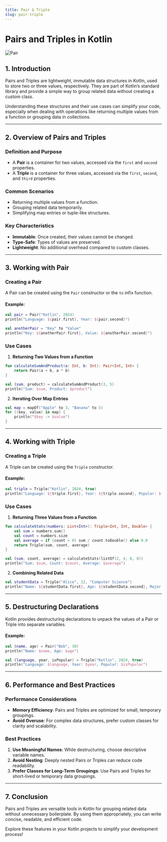 ```yaml
---
title: Pair & Triple
slug: pair-triple
---
```


# Pairs and Triples in Kotlin

![Pair](https://dsakt.github.io/images/cover/Pair.png)

## 1. **Introduction**

Pairs and Triples are lightweight, immutable data structures in Kotlin, used to store two or three values, respectively.
They are part of Kotlin’s standard library and provide a simple way to group related data without creating a custom
class.

Understanding these structures and their use cases can simplify your code, especially when dealing with operations like
returning multiple values from a function or grouping data in collections.

---

## 2. **Overview of Pairs and Triples**

### Definition and Purpose

- A **Pair** is a container for two values, accessed via the `first` and `second` properties.
- A **Triple** is a container for three values, accessed via the `first`, `second`, and `third` properties.

### Common Scenarios

- Returning multiple values from a function.
- Grouping related data temporarily.
- Simplifying map entries or tuple-like structures.

### Key Characteristics

- **Immutable**: Once created, their values cannot be changed.
- **Type-Safe**: Types of values are preserved.
- **Lightweight**: No additional overhead compared to custom classes.

---

## 3. **Working with Pair**

### Creating a Pair

A Pair can be created using the `Pair` constructor or the `to` infix function.

#### Example:

```kotlin
val pair = Pair("Kotlin", 2024)
println("Language: ${pair.first}, Year: ${pair.second}")

val anotherPair = "Key" to "Value"
println("Key: ${anotherPair.first}, Value: ${anotherPair.second}")
```

### Use Cases

1. **Returning Two Values from a Function**

```kotlin
fun calculateSumAndProduct(a: Int, b: Int): Pair<Int, Int> {
    return Pair(a + b, a * b)
}

val (sum, product) = calculateSumAndProduct(3, 5)
println("Sum: $sum, Product: $product")
```

2. **Iterating Over Map Entries**

```kotlin
val map = mapOf("Apple" to 3, "Banana" to 5)
for ((key, value) in map) {
    println("$key -> $value")
}
```

---

## 4. **Working with Triple**

### Creating a Triple

A Triple can be created using the `Triple` constructor.

#### Example:

```kotlin
val triple = Triple("Kotlin", 2024, true)
println("Language: ${triple.first}, Year: ${triple.second}, Popular: ${triple.third}")
```

### Use Cases

1. **Returning Three Values from a Function**

```kotlin
fun calculateStats(numbers: List<Int>): Triple<Int, Int, Double> {
    val sum = numbers.sum()
    val count = numbers.size
    val average = if (count > 0) sum / count.toDouble() else 0.0
    return Triple(sum, count, average)
}

val (sum, count, average) = calculateStats(listOf(2, 4, 6, 8))
println("Sum: $sum, Count: $count, Average: $average")
```

2. **Combining Related Data**

```kotlin
val studentData = Triple("Alice", 22, "Computer Science")
println("Name: ${studentData.first}, Age: ${studentData.second}, Major: ${studentData.third}")
```

---

## 5. **Destructuring Declarations**

Kotlin provides destructuring declarations to unpack the values of a Pair or Triple into separate variables.

#### Example:

```kotlin
val (name, age) = Pair("Bob", 30)
println("Name: $name, Age: $age")

val (language, year, isPopular) = Triple("Kotlin", 2024, true)
println("Language: $language, Year: $year, Popular: $isPopular")
```

---

## 6. **Performance and Best Practices**

### Performance Considerations

- **Memory Efficiency**: Pairs and Triples are optimized for small, temporary groupings.
- **Avoid Overuse**: For complex data structures, prefer custom classes for clarity and scalability.

### Best Practices

1. **Use Meaningful Names**: While destructuring, choose descriptive variable names.
2. **Avoid Nesting**: Deeply nested Pairs or Triples can reduce code readability.
3. **Prefer Classes for Long-Term Groupings**: Use Pairs and Triples for short-lived or temporary data groupings.

---

## 7. **Conclusion**

Pairs and Triples are versatile tools in Kotlin for grouping related data without unnecessary boilerplate. By using them
appropriately, you can write concise, readable, and efficient code.

Explore these features in your Kotlin projects to simplify your development process!